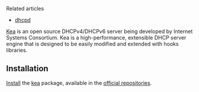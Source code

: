 Related articles

*   [dhcpd](/index.php/Dhcpd "Dhcpd")

[Kea](https://www.isc.org/kea/) is an open source DHCPv4/DHCPv6 server being developed by ​Internet Systems Consortium. Kea is a high-performance, extensible DHCP server engine that is designed to be easily modified and extended with hooks libraries.

## Installation

[Install](/index.php/Install "Install") the [kea](https://www.archlinux.org/packages/?name=kea) package, available in the [official repositories](/index.php/Official_repositories "Official repositories").
